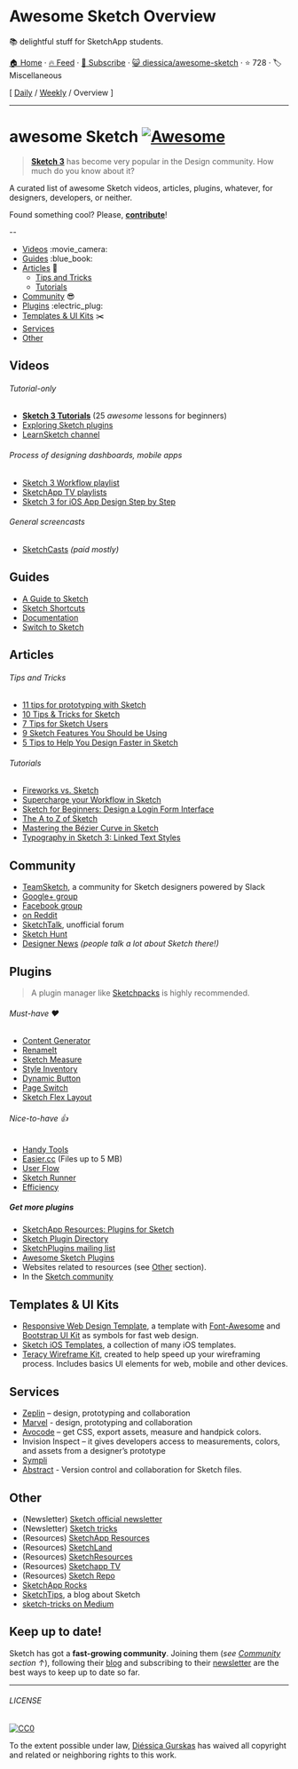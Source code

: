 # Awesome Sketch Overview

:books: delightful stuff for SketchApp students.

[🏠 Home](/README.md) · [🔥 Feed](https://test.trackawesomelist.com/diessica/awesome-sketch/rss.xml) · [📮 Subscribe](https://trackawesomelist.us17.list-manage.com/subscribe?u=d2f0117aa829c83a63ec63c2f&id=36a103854c) · [😺 diessica/awesome-sketch](https://github.com/diessica/awesome-sketch/blob/master/README.md) · ⭐ 728 · 🏷️ Miscellaneous

[ [Daily](/content/diessica/awesome-sketch/README.md) / [Weekly](/content/diessica/awesome-sketch/week/README.md) / Overview ]

---

# awesome Sketch [![Awesome](https://cdn.rawgit.com/sindresorhus/awesome/d7305f38d29fed78fa85652e3a63e154dd8e8829/media/badge.svg)](https://github.com/sindresorhus/awesome)

> [**Sketch 3**](http://bohemiancoding.com/sketch/) has become very popular in the Design community. How much do you know about it?

A curated list of awesome Sketch videos, articles, plugins, whatever, for designers, developers, or neither.

Found something cool? Please, **[contribute](https://github.com/diessica/awesome-sketch/blob/master/README.md/contributing.md)**!

\--

*   [Videos](#videos) :movie\_camera:
*   [Guides](#guides) :blue\_book:
*   [Articles](#articles) :newspaper:
    *   [Tips and Tricks](#tips-and-tricks)
    *   [Tutorials](#tutorials)
*   [Community](#community) :sunglasses:
*   [Plugins](#plugins) :electric\_plug:
*   [Templates & UI Kits](#templates--ui-kits) :scissors:
*   [Services](#services)
*   [Other](#other)

## Videos

###### Tutorial-only

*   **[Sketch 3 Tutorials](https://www.youtube.com/playlist?list=PLLnpHn493BHE6UIsdKYlS5zu-ZYvx22CS)** (25 *awesome* lessons for beginners)
*   [Exploring Sketch plugins](https://www.youtube.com/playlist?list=PLLnpHn493BHHUZe9bihv37Z6CyXBTyb-9)
*   [LearnSketch channel](https://www.youtube.com/user/learnsketch/videos)

###### Process of designing dashboards, mobile apps

*   [Sketch 3 Workflow playlist](https://www.youtube.com/playlist?list=PLdOb4Jg-Lxg-g4NyfQZkgkfwXJpMFwo5E)
*   [SketchApp TV playlists](https://www.youtube.com/channel/UCSdp5logiFTM3SyLJrHabOQ/playlists)
*   [Sketch 3 for iOS App Design Step by Step](https://www.youtube.com/watch?v=6SyFaRNVuUA)

###### General screencasts

*   [SketchCasts](http://www.sketchcasts.net/) *(paid mostly)*

## Guides

*   [A Guide to Sketch](https://readymag.com/u91593485/guidetosketch/)
*   [Sketch Shortcuts](http://sketchshortcuts.com/)
*   [Documentation](http://www.bohemiancoding.com/sketch/support/documentation/)
*   [Switch to Sketch](https://www.switchtosketchapp.com/)

## Articles

###### Tips and Tricks

*   [11 tips for prototyping with Sketch](http://blog.invisionapp.com/11-tips-for-prototyping-with-sketch/)
*   [10 Tips & Tricks for Sketch](http://saloon.io/10-tips-tricks-for-sketch/)
*   [7 Tips for Sketch Users](https://medium.com/design-idea/7-tips-for-sketch-users-e09c27c7ce08)
*   [9 Sketch Features You Should be Using](http://webdesign.tutsplus.com/tutorials/9-sketch-features-you-should-be-using--webdesign-18016)
*   [5 Tips to Help You Design Faster in Sketch](https://medium.com/product-labs/5-tips-to-help-you-design-faster-in-sketch-a9db54d10a72)

###### Tutorials

*   [Fireworks vs. Sketch](http://unitid.nl/english/spot-the-difference-fireworks-and-sketch-3)
*   [Supercharge your Workflow in Sketch](https://medium.com/@bazdeas/supercharge-your-workflow-in-sketch-ebc9e5274845)
*   [Sketch for Beginners: Design a Login Form Interface](http://webdesign.tutsplus.com/tutorials/sketch-for-beginners-design-a-login-form-interface--cms-21534)
*   [The A to Z of Sketch](http://webdesign.tutsplus.com/articles/the-a-to-z-of-sketch--cms-22030)
*   [Mastering the Bézier Curve in Sketch](https://medium.com/sketch-app/mastering-the-bezier-curve-in-sketch-4da8fdf0dbbb)
*   [Typography in Sketch 3: Linked Text Styles](https://medium.com/@ericajaclyn/typography-in-sketch-3-linked-text-styles-9946a32af688)

## Community

*   [TeamSketch](http://teamsketch.io/), a community for Sketch designers powered by Slack
*   [Google+ group](https://plus.google.com/communities/105292892811319179094)
*   [Facebook group](https://www.facebook.com/groups/sketchformac/)
*   [on Reddit](http://www.reddit.com/r/sketchapp)
*   [SketchTalk](http://sketchtalk.io/), unofficial forum
*   [Sketch Hunt](http://sketchhunt.com/)
*   [Designer News](https://www.designernews.co/) *(people talk a lot about Sketch there!)*

## Plugins

> A plugin manager like [Sketchpacks](https://sketchpacks.com) is highly recommended.

###### Must-have :heart:

*   [Content Generator](https://github.com/timuric/Content-generator-sketch-plugin)
*   [RenameIt](https://github.com/rodi01/RenameIt)
*   [Sketch Measure](https://github.com/utom/sketch-measure)
*   [Style Inventory](https://github.com/getflourish/Sketch-Style-Inventory/)
*   [Dynamic Button](https://github.com/ddwht/sketch-dynamic-button)
*   [Page Switch](https://github.com/mauehara/sketch-page-switch)
*   [Sketch Flex Layout](https://github.com/hrescak/Sketch-Flex-Layout)

###### Nice-to-have :thumbsup:

*   [Handy Tools](https://github.com/webpatch/Handy-Tools/)
*   [Easier.cc](http://easier.cc/) (Files up to 5 MB)
*   [User Flow](https://github.com/abynim/UserFlows)
*   [Sketch Runner](http://sketchrunner.com)
*   [Efficiency](https://github.com/x-raizor/Efficiency)

##### Get more plugins

*   [SketchApp Resources: Plugins for Sketch](http://www.sketchappsources.com/plugins.html)
*   [Sketch Plugin Directory](https://github.com/sketchplugins/plugin-directory)
*   [SketchPlugins mailing list](http://sketchplugins.com/)
*   [Awesome Sketch Plugins](http://awesome-sket.ch/)
*   Websites related to resources (see [Other](#other) section).
*   In the [Sketch community](#community)

## Templates & UI Kits

*   [Responsive Web Design Template](https://github.com/luandro/sketch-responsive-design-template), a template with [Font-Awesome](https://fortawesome.github.io/Font-Awesome/) and [Bootstrap UI Kit](http://bootstrapuikit.com/) as symbols for fast web design.
*   [Sketch iOS Templates](https://github.com/nvk/sketch-ios), a collection of many iOS templates.
*   [Teracy Wireframe Kit](https://github.com/teracyhq/wireframe), created to help speed up your wireframing process. Includes basics UI elements for web, mobile and other devices.

## Services

*   [Zeplin](https://zeplin.io) – design, prototyping and collaboration
*   [Marvel](https://marvelapp.com) - design, prototyping and collaboration
*   [Avocode](https://avocode.com) – get CSS, export assets, measure and handpick colors.
*   Invision Inspect – it gives developers access to measurements, colors, and assets from a designer’s prototype
*   [Sympli](https://sympli.io)
*   [Abstract](https://www.goabstract.com/) - Version control and collaboration for Sketch files.

## Other

*   (Newsletter) [Sketch official newsletter](https://bohemian.curated.co/)
*   (Newsletter) [Sketch tricks](http://sketchtricks.com/)
*   (Resources) [SketchApp Resources](http://www.sketchappsources.com/)
*   (Resources) [SketchLand](http://sketch.land)
*   (Resources) [SketchResources](http://sketchresources.com/)
*   (Resources) [Sketchapp TV](http://sketchapp.tv/)
*   (Resources) [Sketch Repo](http://sketchrepo.com/)
*   [SketchApp Rocks](http://sketchapp.rocks/)
*   [SketchTips](http://www.sketchtips.info/), a blog about Sketch
*   [sketch-tricks on Medium](https://medium.com/sketch-tricks)

## Keep up to date!

Sketch has got a **fast-growing community**. Joining them (*see [Community](#community) section ↑*), following their [blog](http://bohemiancoding.tumblr.com/) and subscribing to their [newsletter](https://bohemian.curated.co/) are the best ways to keep up to date so far.

***

###### LICENSE

[![CC0](http://mirrors.creativecommons.org/presskit/buttons/88x31/svg/cc-zero.svg)](http://creativecommons.org/publicdomain/zero/1.0/)

To the extent possible under law, [Diéssica Gurskas](http://diessi.ca) has waived all copyright and related or neighboring rights to this work.

